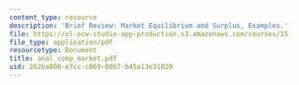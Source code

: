 ```yaml
---
content_type: resource
description: 'Brief Review: Market Equilibrium and Surplus, Examples.'
file: https://ol-ocw-studio-app-production.s3.amazonaws.com/courses/15-010-economic-analysis-for-business-decisions-fall-2004/262ba800e7ccc06900b7b45a13e31029_anal_comp_market.pdf
file_type: application/pdf
resourcetype: Document
title: anal_comp_market.pdf
uid: 262ba800-e7cc-c069-00b7-b45a13e31029
---
```

